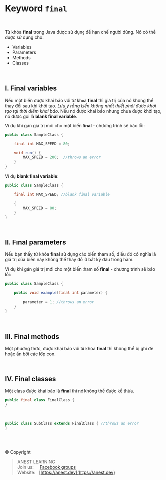 # Keyword `final`

<br />

Từ khóa **final** trong Java được sử dụng để hạn chế người dùng. Nó có thể được sử dụng cho:

- Variables
- Parameters
- Methods
- Classes

<br />

## I. Final variables

Nếu một biến được khai báo với từ khóa **final** thì giá trị của nó không thể thay đổi sau khi khởi tạo. *Lưu ý rằng biến không nhất thiết phải được khởi tạo tại thời điểm khai báo*. Nếu nó được khai báo nhưng chưa được khởi tạo, nó được gọi là **blank final variable**.

Ví dụ khi gán giá trị mới cho một biến **final** - chương trình sẽ báo lỗi:

```java
public class SampleClass {

    final int MAX_SPEED = 80;

    void run() {
        MAX_SPEED = 200;  //throws an error
    }
}
```

Ví dụ **blank final variable**:

```java
public class SampleClass {

    final int MAX_SPEED; //blank final variable

    {
        MAX_SPEED = 80;
    }
}
```

<br />

## II. Final parameters

Nếu bạn thấy từ khóa **final** sử dụng cho biến tham số, điều đó có nghĩa là giá trị của biến này không thể thay đổi ở bất kỳ đâu trong hàm.

Ví dụ khi gán giá trị mới cho một biến tham số **final** - chương trình sẽ báo lỗi:

```java
public class SampleClass {

    public void example(final int parameter) {
      
        parameter = 1; //throws an error
    }
}
```

<br />

## III. Final methods

Một phương thức, được khai báo với từ khóa **final** thì không thể bị ghi đè hoặc ẩn bởi các lớp con.

<br />

## IV. Final classes

Một class được khai báo là **final** thì nó không thể được kế thừa.

```java
public final class FinalClass {
}
```

<br />

```java
public class SubClass extends FinalClass { //throws an error
}
```

<br />

##  

© Copyright
> ANEST LEARNING  
> Join us: &nbsp;&nbsp;&nbsp; [Facebook groups](https://www.facebook.com/groups/anest.learning/)  
> Website: &nbsp; [https://anest.dev](https://anest.dev)  
